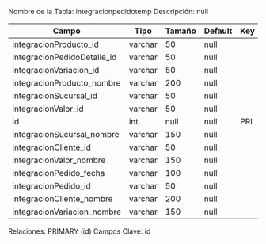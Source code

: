 
  Nombre de la Tabla: integracionpedidotemp
  Descripción: null

| Campo          | Tipo | Tamaño    |  Default    | Key | Extra | Description | 
|----------------|------|-----------|-------------|-----|-------|-------------|
|integracionProducto_id| varchar| 50 |null |  | | null |
|integracionPedidoDetalle_id| varchar| 50 |null |  | | null |
|integracionVariacion_id| varchar| 50 |null |  | | null |
|integracionProducto_nombre| varchar| 200 |null |  | | null |
|integracionSucursal_id| varchar| 50 |null |  | | null |
|integracionValor_id| varchar| 50 |null |  | | null |
|id| int| null |null | PRI | auto_increment| null |
|integracionSucursal_nombre| varchar| 150 |null |  | | null |
|integracionCliente_id| varchar| 50 |null |  | | null |
|integracionValor_nombre| varchar| 150 |null |  | | null |
|integracionPedido_fecha| varchar| 100 |null |  | | null |
|integracionPedido_id| varchar| 50 |null |  | | null |
|integracionCliente_nombre| varchar| 200 |null |  | | null |
|integracionVariacion_nombre| varchar| 150 |null |  | | null |

Relaciones:  PRIMARY (id) 
Campos Clave: id
